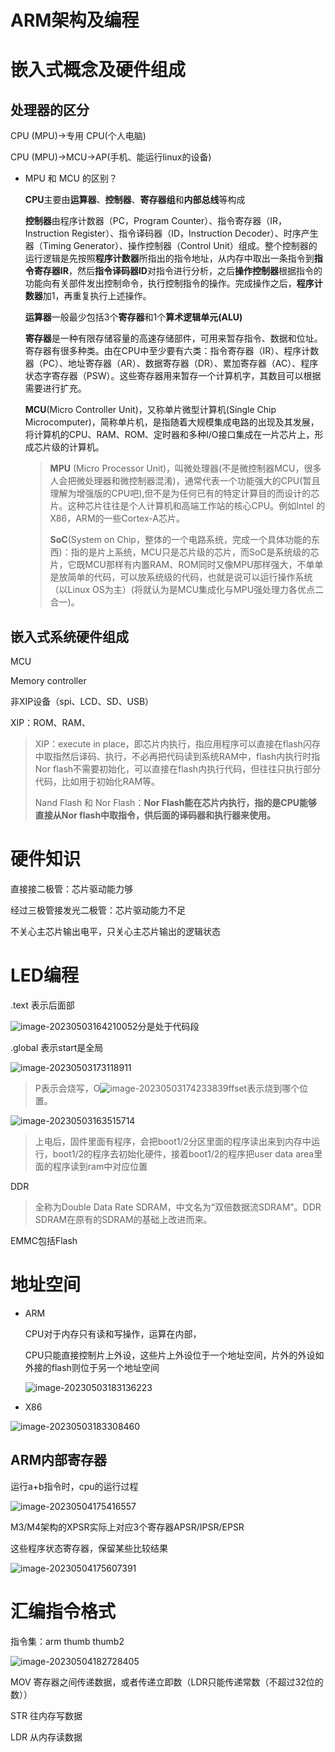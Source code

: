 
#                                                               ARM架构及编程

# 嵌入式概念及硬件组成

## 处理器的区分

CPU (MPU)->专用 CPU(个人电脑)

CPU (MPU)->MCU->AP(手机、能运行linux的设备)

- MPU 和 MCU 的区别？

  **CPU**主要由**运算器**、**控制器**、**寄存器组**和**内部总线**等构成

  **控制器**由程序计数器（PC，Program Counter）、指令寄存器（IR，Instruction Register）、指令译码器（ID，Instruction Decoder）、时序产生器（Timing Generator）、操作控制器（Control Unit）组成。整个控制器的运行逻辑是先按照**程序计数器**所指出的指令地址，从内存中取出一条指令到**指令寄存器IR**，然后**指令译码器ID**对指令进行分析，之后**操作控制器**根据指令的功能向有关部件发出控制命令，执行控制指令的操作。完成操作之后，**程序计数器**加1，再重复执行上述操作。

  **运算器**一般最少包括3个**寄存器**和1个**算术逻辑单元(ALU)**

  **寄存器**是一种有限存储容量的高速存储部件，可用来暂存指令、数据和位址。寄存器有很多种类。由在CPU中至少要有六类：指令寄存器（IR）、程序计数器（PC）、地址寄存器（AR）、数据寄存器（DR）、累加寄存器（AC）、程序状态字寄存器（PSW）。这些寄存器用来暂存一个计算机字，其数目可以根据需要进行扩充。

  **MCU**(Micro Controller Unit)，又称单片微型计算机(Single Chip Microcomputer)，简称单片机，是指随着大规模集成电路的出现及其发展，将计算机的CPU、RAM、ROM、定时器和多种I/O接口集成在一片芯片上，形成芯片级的计算机。

  > **MPU** (Micro Processor Unit)，叫微处理器(不是微控制器MCU，很多人会把微处理器和微控制器混淆)，通常代表一个功能强大的CPU(暂且理解为增强版的CPU吧),但不是为任何已有的特定计算目的而设计的芯片。这种芯片往往是个人计算机和高端工作站的核心CPU。例如Intel 的X86，ARM的一些Cortex-A芯片。
  >
  > **SoC**(System on Chip，整体的一个电路系统，完成一个具体功能的东西)：指的是片上系统，MCU只是芯片级的芯片，而SoC是系统级的芯片，它既MCU那样有内置RAM、ROM同时又像MPU那样强大，不单单是放简单的代码，可以放系统级的代码，也就是说可以运行操作系统（以Linux OS为主）(将就认为是MCU集成化与MPU强处理力各优点二合一)。

## 嵌入式系统硬件组成

MCU 

Memory controller

非XIP设备（spi、LCD、SD、USB）

XIP：ROM、RAM、

> XIP：execute in place，即芯片内执行，指应用程序可以直接在flash闪存中取指然后译码、执行，不必再把代码读到系统RAM中，flash内执行时指Nor flash不需要初始化，可以直接在flash内执行代码，但往往只执行部分代码，比如用于初始化RAM等。
>
> Nand Flash 和 Nor Flash：**Nor Flash能在芯片内执行，指的是CPU能够直接从Nor flash中取指令，供后面的译码器和执行器来使用。**

# 硬件知识

直接接二极管：芯片驱动能力够

经过三极管接发光二极管：芯片驱动能力不足 

不关心主芯片输出电平，只关心主芯片输出的逻辑状态



# LED编程



.text 表示后面部

![image-20230503164210052](ARM架构及编程.assets/image-20230503164210052.png)分是处于代码段

.global 表示start是全局

![image-20230503173118911](ARM架构及编程.assets/image-20230503173118911.png)

> P表示会烧写，O![image-20230503174233839](ARM架构及编程.assets/image-20230503174233839.png)ffset表示烧到哪个位置。

![image-20230503163515714](ARM架构及编程.assets/image-20230503163515714.png)

> 上电后，固件里面有程序，会把boot1/2分区里面的程序读出来到内存中运行，boot1/2的程序去初始化硬件，接着boot1/2的程序把user data area里面的程序读到ram中对应位置	

DDR

> 全称为Double Data Rate SDRAM，中文名为“双倍数据流SDRAM”。DDR SDRAM在原有的SDRAM的基础上改进而来。   

EMMC包括Flash

# 地址空间

- ARM

  CPU对于内存只有读和写操作，运算在内部，

  CPU只能直接控制片上外设，这些片上外设位于一个地址空间，片外的外设如外接的flash则位于另一个地址空间

  ![image-20230503183136223](ARM架构及编程.assets/image-20230503183136223.png)

- X86

![image-20230503183308460](ARM架构及编程.assets/image-20230503183308460.png)



## ARM内部寄存器

运行a+b指令时，cpu的运行过程

![image-20230504175416557](ARM架构及编程.assets/image-20230504175416557.png)

M3/M4架构的XPSR实际上对应3个寄存器APSR/IPSR/EPSR

这些程序状态寄存器，保留某些比较结果

![image-20230504175607391](ARM架构及编程.assets/image-20230504175607391.png)



# 汇编指令格式

指令集：arm thumb thumb2

![image-20230504182728405](ARM架构及编程.assets/image-20230504182728405.png)

MOV 寄存器之间传递数据，或者传递立即数（LDR只能传递常数（不超过32位的数））

STR 往内存写数据

LDR 从内存读数据